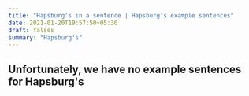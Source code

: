 ```yaml
---
title: "Hapsburg's in a sentence | Hapsburg's example sentences"
date: 2021-01-20T19:57:50+05:30
draft: falses
summary: "Hapsburg's"
---
```

## Unfortunately, we have no example sentences for Hapsburg's                 
